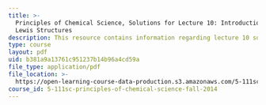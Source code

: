 ```yaml
---
title: >-
  Principles of Chemical Science, Solutions for Lecture 10: Introduction to
  Lewis Structures
description: This resource contains information regarding lecture 10 solution.
type: course
layout: pdf
uid: b381a9a13761c951237b14b96a4cd59a
file_type: application/pdf
file_location: >-
  https://open-learning-course-data-production.s3.amazonaws.com/5-111sc-principles-of-chemical-science-fall-2014/b381a9a13761c951237b14b96a4cd59a_MIT5_111F14_Lec10Soln.pdf
course_id: 5-111sc-principles-of-chemical-science-fall-2014
---
```

